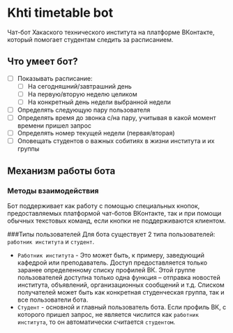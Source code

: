 # Khti timetable bot

Чат-бот Хакаского технического института на платформе ВКонтакте, который помогает 
студентам следить за расписанием.

## Что умеет бот?
*[ ] Показывать расписание:
    *[ ] На сегодняшний/завтрашний день
    *[ ] На первую/вторую неделю целиком
    *[ ] На конкретный день недели выбранной недели
*[ ] Определять следующую пару пользователя
*[ ] Определять время до звонка с/на пару, учитывая в какой момент времени пришел запрос
*[ ] Определять номер текущей недели (первая/вторая)
*[ ] Оповещать студентов о важных собитиях в жизни института и их группы

## Механизм работы бота
### Методы взаимодействия
Бот поддерживает как работу с помощью специальных кнопок, предоставляемых платформой чат-ботов ВКонтакте, 
так и при помощи обычных текстовых команд, если кнопки не поддерживаются клиентом.

###Типы пользователей
Для бота существует 2 типа пользователей: `работник института` и `студент`.

* `Работник института` - Это может быть, к примеру, заведующий кафедрой или преподаватель. 
Доступ предоставляется только заранее определенному списку профилей ВК. Этой группе пользователей доступна 
только одна функция – отправка новостей института, объявлений, организационных сообщений и т.д.
Списком получателей может быть как конкретная студенческая группа, так и все пользователи бота.
* `Студент` - основной и главный пользователь бота. Если профиль ВК, с которого пришел запрос, не является 
числится как `работник института`, то он автоматически считается `студентом`.
